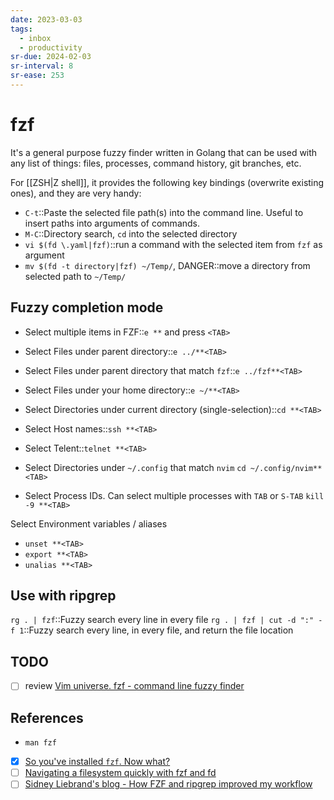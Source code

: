 ```yaml
---
date: 2023-03-03
tags:
  - inbox
  - productivity
sr-due: 2024-02-03
sr-interval: 8
sr-ease: 253
---
```

# fzf

It's a general purpose fuzzy finder written in Golang that can be used with any
list of things: files, processes, command history, git branches, etc.

For [[ZSH|Z shell]], it provides the following key bindings (overwrite
existing ones), and they are very handy:

- `C-t`::Paste the selected file path(s) into the command line. Useful to insert paths into arguments of commands.
- `M-C`::Directory search, `cd` into the selected directory
- `vi $(fd \.yaml|fzf)`::run a command with the selected item from `fzf` as argument
- `mv $(fd -t directory|fzf) ~/Temp/`, DANGER::move a directory from selected path to `~/Temp/`

## Fuzzy completion mode

- Select multiple items in FZF::`e **` and press `<TAB>` <!--SR:!2024-09-22,1,233-->
- Select Files under parent directory::`e ../**<TAB>`
- Select Files under parent directory that match `fzf`::`e ../fzf**<TAB>`
- Select Files under your home directory::`e ~/**<TAB>`
- Select Directories under current directory (single-selection)::`cd **<TAB>`
- Select Host names::`ssh **<TAB>`
- Select Telent::`telnet **<TAB>`

- Select Directories under `~/.config` that match `nvim`
&#10;
`cd ~/.config/nvim**<TAB>`

- Select Process IDs. Can select multiple processes with `TAB` or `S-TAB`
&#10;
`kill -9 **<TAB>`

Select Environment variables / aliases
&#10;
- `unset **<TAB>`
- `export **<TAB>`
- `unalias **<TAB>`

## Use with ripgrep

`rg . | fzf`::Fuzzy search every line in every file
`rg . | fzf | cut -d ":" -f 1`::Fuzzy search every line, in every file, and return the file location

## TODO

- [ ] review [Vim universe. fzf - command line fuzzy finder](https://www.youtube.com/watch?v=qgG5Jhi_Els)

## References

- `man fzf`
- [x] [So you've installed `fzf`. Now what?](https://andrew-quinn.me/fzf/)
- [ ] [Navigating a filesystem quickly with fzf and fd](https://mike.place/2017/fzf-fd/)
- [ ] [Sidney Liebrand's blog - How FZF and ripgrep improved my workflow](https://sidneyliebrand.io/blog/how-fzf-and-ripgrep-improved-my-workflow)
